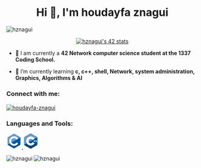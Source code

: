 <h1 align="center">Hi 👋, I'm houdayfa znagui</h1>
<p align="left"> <img src="https://komarev.com/ghpvc/?username=hznagui&label=Profile%20views&color=0e75b6&style=flat" alt="hznagui" /> </p>
<div align="center"><a href="https://github.com/oakoudad/badge42"><img src="https://badge.mediaplus.ma/darkblue/hznagui" alt="hznagui's 42 stats" /></a></div>

- 🔭 I am currently a **42 Network computer science student at the 1337 Coding School.**

- 🌱 I’m currently learning **c, c++, shell, Network, system administration, Graphics, Algorithms & AI**

<h3 align="left">Connect with me:</h3>
<p align="left">
<a href="https://linkedin.com/in/houdayfa-znagui" target="blank"><img align="center" src="https://raw.githubusercontent.com/rahuldkjain/github-profile-readme-generator/master/src/images/icons/Social/linked-in-alt.svg" alt="houdayfa-znagui" height="30" width="40" /></a>
<!-- <a href="https://fb.com/houdayfa.znagui" target="blank"><img align="center" src="https://raw.githubusercontent.com/rahuldkjain/github-profile-readme-generator/master/src/images/icons/Social/facebook.svg" alt="houdayfa.znagui" height="30" width="40" /></a> -->
<!-- <a href="https://www.instagram.com/houdayfa_znagui" target="blank"><img align="center" src="https://raw.githubusercontent.com/rahuldkjain/github-profile-readme-generator/master/src/images/icons/Social/instagram.svg" alt="houdayfa_znagui" height="30" width="40" /></a> -->
</p>
<h3 align="left">Languages and Tools:</h3>
<p align="left"> <a href="https://www.cprogramming.com/" target="_blank" rel="noreferrer"> <img src="https://raw.githubusercontent.com/devicons/devicon/master/icons/c/c-original.svg" alt="c" width="40" height="40"/> </a> 
<a href="https://www.w3schools.com/cpp/" target="_blank" rel="noreferrer"> <img src="https://raw.githubusercontent.com/devicons/devicon/master/icons/cplusplus/cplusplus-original.svg" alt="cplusplus" width="40" height="40"/> </a>
</p>

<p><img align="left" src="https://github-readme-stats.vercel.app/api/top-langs?username=hznagui&show_icons=true&theme=synthwave&locale=en&layout=compact" alt="hznagui" /></p>
<p>&nbsp;<img align="centre" src="https://github-readme-stats.vercel.app/api?username=hznagui&show_icons=true&theme=synthwave&locale=en" alt="hznagui" /></p>

